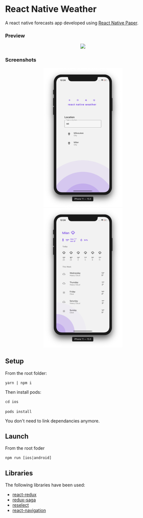 # React Native Weather

A react native forecasts app developed using [React Native Paper](https://github.com/callstack/react-native-paper).

### Preview
<p align="center">
<img src="https://github.com/tommaso-sebastianelli/react-native-weather/blob/master/screenshots/preview.gif" width="256">
</p>

### Screenshots
<p align="center">
<img src="https://github.com/tommaso-sebastianelli/react-native-weather/blob/master/screenshots/screen_01.png" width="256">

<img src="https://github.com/tommaso-sebastianelli/react-native-weather/blob/master/screenshots/screen_02.png" width="256">
</p>

## Setup

From the root folder:

    yarn | npm i

Then install pods:

    cd ios

    pods install

You don't need to link dependancies anymore.

## Launch

From the root foder

    npm run [ios|android]


## Libraries

The following libraries have been used: 

* [react-redux](https://github.com/reduxjs/react-redux)
* [redux-saga](https://github.com/redux-saga/redux-saga)
* [reselect](https://github.com/reduxjs/reselect)
* [react-navigation](https://github.com/react-navigation/react-navigation)
